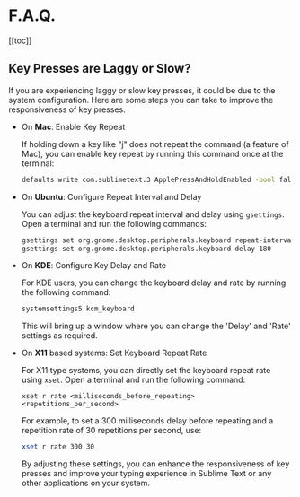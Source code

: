 # F.A.Q.

[[toc]]

## Key Presses are Laggy or Slow?

If you are experiencing laggy or slow key presses, it could be due to the system configuration. Here are some steps you can take to improve the responsiveness of key presses.

- On **Mac**: Enable Key Repeat

  If holding down a key like "j" does not repeat the command (a feature of Mac), you can enable key repeat by running this command once at the terminal:

  ```bash
  defaults write com.sublimetext.3 ApplePressAndHoldEnabled -bool false
  ```

- On **Ubuntu**: Configure Repeat Interval and Delay

  You can adjust the keyboard repeat interval and delay using `gsettings`. Open a terminal and run the following commands:

  ```bash
  gsettings set org.gnome.desktop.peripherals.keyboard repeat-interval 15
  gsettings set org.gnome.desktop.peripherals.keyboard delay 180
  ```

- On **KDE**: Configure Key Delay and Rate

  For KDE users, you can change the keyboard delay and rate by running the following command:

  ```bash
  systemsettings5 kcm_keyboard
  ```

  This will bring up a window where you can change the 'Delay' and 'Rate' settings as required.

- On **X11** based systems: Set Keyboard Repeat Rate

  For X11 type systems, you can directly set the keyboard repeat rate using `xset`. Open a terminal and run the following command:

  ```
  xset r rate <milliseconds_before_repeating> <repetitions_per_second>
  ```

  For example, to set a 300 milliseconds delay before repeating and a repetition rate of 30 repetitions per second, use:

  ```bash
  xset r rate 300 30
  ```

  By adjusting these settings, you can enhance the responsiveness of key presses and improve your typing experience in Sublime Text or any other applications on your system.
